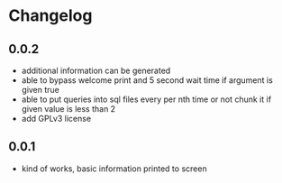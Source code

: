 # Changelog

## 0.0.2
- additional information can be generated
- able to bypass welcome print and 5 second wait time if argument is given true
- able to put queries into sql files every per nth time or not chunk it if given value is less than 2
- add GPLv3 license

## 0.0.1
- kind of works, basic information printed to screen

